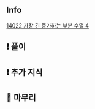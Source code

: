 ## Info

<a href="https://www.acmicpc.net/problem/14022" rel="nofollow">14022 가장 긴 증가하는 부분 수열 4</a>

## ❗ 풀이



## ❗ 추가 지식



## 🙂 마무리
